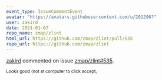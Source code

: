 ```yaml
---
event_type: IssueCommentEvent
avatar: "https://avatars.githubusercontent.com/u/201296?"
user: zakird
date: 2021-01-07
repo_name: zmap/zlint
html_url: https://github.com/zmap/zlint/pull/535
repo_url: https://github.com/zmap/zlint
---
```


<a href='https://github.com/zakird' target='_blank'>zakird</a> commented on issue <a href='https://github.com/zmap/zlint/pull/535' target='_blank'>zmap/zlint#535</a>.

<small>Looks good (not at computer to click accept, 
